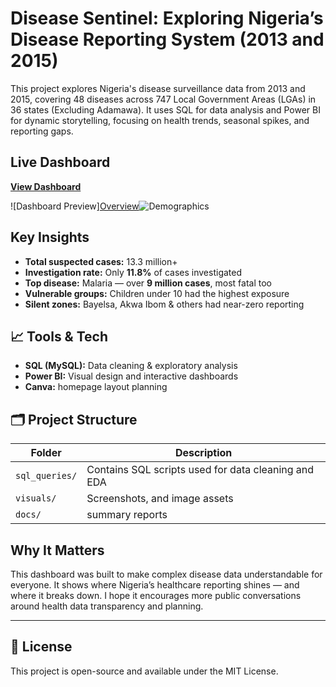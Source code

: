 # Disease Sentinel: Exploring Nigeria’s Disease Reporting System (2013 and 2015)

This project explores Nigeria's disease surveillance data from 2013 and 2015, covering 48 diseases across 747 Local Government Areas (LGAs) in 36 states (Excluding Adamawa). It uses SQL for data analysis and Power BI for dynamic storytelling, focusing on health trends, seasonal spikes, and reporting gaps.

##  Live Dashboard

 **[View Dashboard](https://app.powerbi.com/view?r=eyJrIjoiN2Q3ZmZlOGEtMDI4YS00YjMwLTk4N2YtOWY1NWZjNWY4N2NiIiwidCI6IjA3YTAwYzJhLTAxZDItNDYwNC04N2YyLTJmN2MwYzQ5ODIwZiJ9&embedImagePlaceholder=true&pageName=c0fea1307a94473a8f3a)**

![Dashboard Preview][Overview](https://github.com/user-attachments/assets/ac022548-f8f6-4176-99e7-4ec5b9b526c8)![Demographics](https://github.com/user-attachments/assets/2b4839fc-bfe9-4a44-afda-b450e7d96409)



## Key Insights

- **Total suspected cases:** 13.3 million+  
- **Investigation rate:** Only **11.8%** of cases investigated  
- **Top disease:** Malaria — over **9 million cases**, most fatal too  
- **Vulnerable groups:** Children under 10 had the highest exposure  
- **Silent zones:** Bayelsa, Akwa Ibom & others had near-zero reporting  

## 📈 Tools & Tech

- **SQL (MySQL):** Data cleaning & exploratory analysis  
- **Power BI:** Visual design and interactive dashboards  
- **Canva:** homepage layout planning  

## 🗂 Project Structure

| Folder | Description |
|--------|-------------|
| `sql_queries/` | Contains SQL scripts used for data cleaning and EDA |
| `visuals/` | Screenshots, and image assets |
| `docs/` | summary reports |

## Why It Matters

This dashboard was built to make complex disease data understandable for everyone. It shows where Nigeria’s healthcare reporting shines — and where it breaks down. I hope it encourages more public conversations around health data transparency and planning.

---

## 📄 License

This project is open-source and available under the MIT License.

